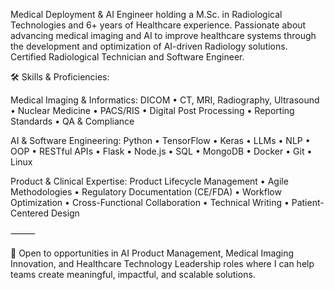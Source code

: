 Medical Deployment & AI Engineer holding a M.Sc. in Radiological Technologies and 6+ years of Healthcare experience. Passionate about advancing medical imaging and AI to improve healthcare systems through the development and optimization of AI-driven Radiology solutions. Certified Radiological Technician and Software Engineer.

🛠 Skills & Proficiencies:

Medical Imaging & Informatics:
DICOM • CT, MRI, Radiography, Ultrasound • Nuclear Medicine • PACS/RIS • Digital Post Processing • Reporting Standards • QA & Compliance

AI & Software Engineering:
Python • TensorFlow • Keras • LLMs • NLP • OOP • RESTful APIs • Flask • Node.js • SQL • MongoDB • Docker • Git • Linux

Product & Clinical Expertise:
Product Lifecycle Management • Agile Methodologies • Regulatory Documentation (CE/FDA) • Workflow Optimization • Cross-Functional Collaboration • Technical Writing • Patient-Centered Design

⸻

📌 Open to opportunities in AI Product Management, Medical Imaging Innovation, and Healthcare Technology Leadership roles where I can help teams create meaningful, impactful, and scalable solutions.
